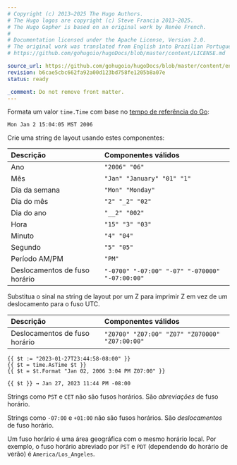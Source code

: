 ```yaml
---
# Copyright (c) 2013–2025 The Hugo Authors.
# The Hugo logos are copyright (c) Steve Francia 2013–2025.
# The Hugo Gopher is based on an original work by Renée French.
#
# Documentation licensed under the Apache License, Version 2.0.
# The original work was translated from English into Brazilian Portuguese.
# https://github.com/gohugoio/hugoDocs/blob/master/content/LICENSE.md

source_url: https://github.com/gohugoio/hugoDocs/blob/master/content/en/_common/time-layout-string.md
revision: b6cae5cbc662fa92a00d123bd758fe1205b8a07e
status: ready

_comment: Do not remove front matter.
---
```


Formata um valor `time.Time` com base no [tempo de referência do Go]:

[tempo de referência do Go]: https://pkg.go.dev/time#pkg-constants

```text
Mon Jan 2 15:04:05 MST 2006
```

Crie uma string de layout usando estes componentes:

 Descrição                     | Componentes válidos
:------------------------------|:-----------------------------------------------
 Ano                           | `"2006" "06"`
 Mês                           | `"Jan" "January" "01" "1"`
 Dia da semana                 | `"Mon" "Monday"`
 Dia do mês                    | `"2" "_2" "02"`
 Dia do ano                    | `"__2" "002"`
 Hora                          | `"15" "3" "03"`
 Minuto                        | `"4" "04"`
 Segundo                       | `"5" "05"`
 Período AM/PM                 | `"PM"`
 Deslocamentos de fuso horário | `"-0700" "-07:00" "-07" "-070000" "-07:00:00"`

Substitua o sinal na string de layout por um Z para imprimir Z em vez de um
deslocamento para o fuso UTC.

 Descrição                     | Componentes válidos
:------------------------------|:-----------------------------------------------
 Deslocamentos de fuso horário | `"Z0700" "Z07:00" "Z07" "Z070000" "Z07:00:00"`

```go-html-template
{{ $t := "2023-01-27T23:44:58-08:00" }}
{{ $t = time.AsTime $t }}
{{ $t = $t.Format "Jan 02, 2006 3:04 PM Z07:00" }}

{{ $t }} → Jan 27, 2023 11:44 PM -08:00
```

Strings como `PST` e `CET` não são fusos horários.
São _abreviações_ de fuso horário.

Strings como `-07:00` e `+01:00` não são fusos horários.
São _deslocamentos_ de fuso horário.

Um fuso horário é uma área geográfica com o mesmo horário local.
Por exemplo, o fuso horário abreviado por `PST` e `PDT` (dependendo do horário
de verão) é `America/Los_Angeles`.
